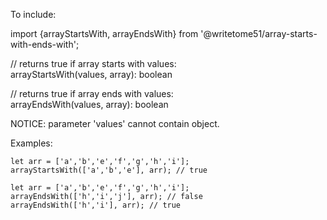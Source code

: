 To include:

import {arrayStartsWith, arrayEndsWith} from '@writetome51/array-starts-with-ends-with';

// returns true if array starts with values:  
arrayStartsWith(values, array): boolean  

// returns true if array ends with values:  
arrayEndsWith(values, array): boolean  

NOTICE: parameter 'values' cannot contain object.

Examples:

    let arr = ['a','b','e','f','g','h','i'];  
    arrayStartsWith(['a','b','e'], arr); // true  

    let arr = ['a','b','e','f','g','h','i'];  
    arrayEndsWith(['h','i','j'], arr); // false  
    arrayEndsWith(['h','i'], arr); // true
